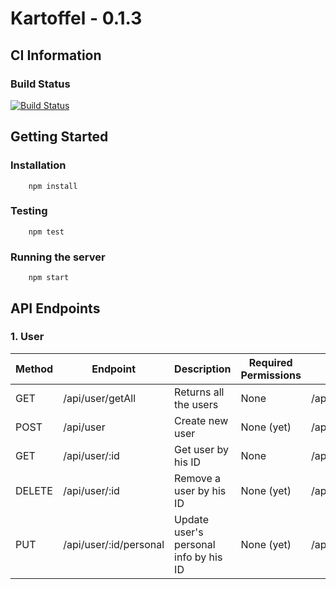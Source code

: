 # Kartoffel - 0.1.3

## CI Information
### Build Status
[![Build Status](https://travis-ci.org/AllKinds/Kartoffel.svg?branch=master)](https://travis-ci.org/AllKinds/Kartoffel)

## Getting Started
### Installation
        npm install

### Testing
        npm test

### Running the server
        npm start

## API Endpoints
### 1. User
| Method 	| Endpoint          	            | Description                    	        | Required Permissions  	| Example           	|
|--------	|--------------------------------   |----------------------------------------   |-----------------------	|-------------------	|
| GET    	| /api/user/getAll     	            | Returns all the users            	        | None                  	| /api/user/getAll     	|
| POST    	| /api/user          	            | Create new user                	        | None (yet)              	| /api/user          	|
| GET           | /api/user/:id                     | Get user by his ID                        | None                          | /api/user/1234567     |
| DELETE        | /api/user/:id                     | Remove a user by his ID                   | None (yet)                    | /api/user/1234567     |
| PUT           | /api/user/:id/personal            | Update user's personal info by his ID     | None (yet)                    | /api/user/1234567     |